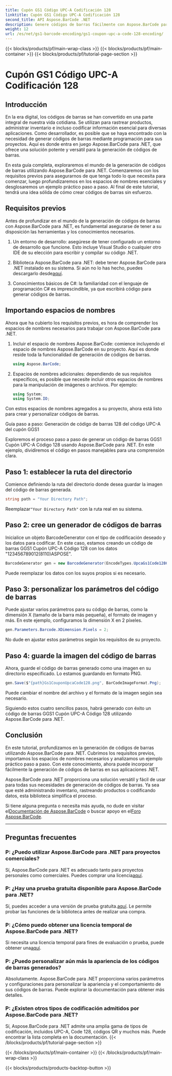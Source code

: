```yaml
---
title: Cupón GS1 Código UPC-A Codificación 128
linktitle: Cupón GS1 Código UPC-A Codificación 128
second_title: API Aspose.BarCode .NET
description: Genere códigos de barras fácilmente con Aspose.BarCode para .NET su solución integral de generación de códigos de barras. ¡Empiece hoy!
weight: 12
url: /es/net/gs1-barcode-encoding/gs1-coupon-upc-a-code-128-encoding/
---
```


{{< blocks/products/pf/main-wrap-class >}}
{{< blocks/products/pf/main-container >}}
{{< blocks/products/pf/tutorial-page-section >}}

# Cupón GS1 Código UPC-A Codificación 128


## Introducción

En la era digital, los códigos de barras se han convertido en una parte integral de nuestra vida cotidiana. Se utilizan para rastrear productos, administrar inventario e incluso codificar información esencial para diversas aplicaciones. Como desarrollador, es posible que se haya encontrado con la necesidad de generar códigos de barras mediante programación para sus proyectos. Aquí es donde entra en juego Aspose.BarCode para .NET, que ofrece una solución potente y versátil para la generación de códigos de barras.

En esta guía completa, exploraremos el mundo de la generación de códigos de barras utilizando Aspose.BarCode para .NET. Comenzaremos con los requisitos previos para asegurarnos de que tenga todo lo que necesita para comenzar, luego profundizaremos en los espacios de nombres esenciales y desglosaremos un ejemplo práctico paso a paso. Al final de este tutorial, tendrá una idea sólida de cómo crear códigos de barras sin esfuerzo.

## Requisitos previos

Antes de profundizar en el mundo de la generación de códigos de barras con Aspose.BarCode para .NET, es fundamental asegurarse de tener a su disposición las herramientas y los conocimientos necesarios.

1. Un entorno de desarrollo: asegúrese de tener configurado un entorno de desarrollo que funcione. Esto incluye Visual Studio o cualquier otro IDE de su elección para escribir y compilar su código .NET.

2.  Biblioteca Aspose.BarCode para .NET: debe tener Aspose.BarCode para .NET instalado en su sistema. Si aún no lo has hecho, puedes descargarlo desde[aquí](https://releases.aspose.com/barcode/net/).

3. Conocimientos básicos de C#: la familiaridad con el lenguaje de programación C# es imprescindible, ya que escribirá código para generar códigos de barras.

## Importando espacios de nombres

Ahora que ha cubierto los requisitos previos, es hora de comprender los espacios de nombres necesarios para trabajar con Aspose.BarCode para .NET.

1. Incluir el espacio de nombres Aspose.BarCode: comience incluyendo el espacio de nombres Aspose.BarCode en su proyecto. Aquí es donde reside toda la funcionalidad de generación de códigos de barras.

   ```csharp
   using Aspose.BarCode;
   ```

2. Espacios de nombres adicionales: dependiendo de sus requisitos específicos, es posible que necesite incluir otros espacios de nombres para la manipulación de imágenes o archivos. Por ejemplo:

   ```csharp
   using System;
   using System.IO;
   ```

Con estos espacios de nombres agregados a su proyecto, ahora está listo para crear y personalizar códigos de barras.

Guía paso a paso: Generación de código de barras 128 del código UPC-A del cupón GGS1

Exploremos el proceso paso a paso de generar un código de barras GGS1 Cupón UPC-A Código 128 usando Aspose.BarCode para .NET. En este ejemplo, dividiremos el código en pasos manejables para una comprensión clara.

## Paso 1: establecer la ruta del directorio

Comience definiendo la ruta del directorio donde desea guardar la imagen del código de barras generada.

```csharp
string path = "Your Directory Path";
```

 Reemplazar`"Your Directory Path"` con la ruta real en su sistema.

## Paso 2: cree un generador de códigos de barras

Inicialice un objeto BarcodeGenerator con el tipo de codificación deseado y los datos para codificar. En este caso, estamos creando un código de barras GGS1 Cupón UPC-A Código 128 con los datos "123456789012(8110)ASPOSE".

```csharp
BarcodeGenerator gen = new BarcodeGenerator(EncodeTypes.UpcaGs1Code128Coupon, "123456789012(8110)ASPOSE");
```

Puede reemplazar los datos con los suyos propios si es necesario.

## Paso 3: personalizar los parámetros del código de barras

Puede ajustar varios parámetros para su código de barras, como la dimensión X (tamaño de la barra más pequeña), el formato de imagen y más. En este ejemplo, configuramos la dimensión X en 2 píxeles.

```csharp
gen.Parameters.Barcode.XDimension.Pixels = 2;
```

No dude en ajustar estos parámetros según los requisitos de su proyecto.

## Paso 4: guarde la imagen del código de barras

Ahora, guarde el código de barras generado como una imagen en su directorio especificado. Lo estamos guardando en formato PNG.

```csharp
gen.Save($"{path}Gs1CouponUpcaCode128.png", BarCodeImageFormat.Png);
```

Puede cambiar el nombre del archivo y el formato de la imagen según sea necesario.

Siguiendo estos cuatro sencillos pasos, habrá generado con éxito un código de barras GGS1 Cupón UPC-A Código 128 utilizando Aspose.BarCode para .NET.

## Conclusión

En este tutorial, profundizamos en la generación de códigos de barras utilizando Aspose.BarCode para .NET. Cubrimos los requisitos previos, importamos los espacios de nombres necesarios y analizamos un ejemplo práctico paso a paso. Con este conocimiento, ahora puede incorporar fácilmente la generación de códigos de barras en sus aplicaciones .NET.

Aspose.BarCode para .NET proporciona una solución versátil y fácil de usar para todas sus necesidades de generación de códigos de barras. Ya sea que esté administrando inventario, rastreando productos o codificando datos, esta biblioteca simplifica el proceso.

 Si tiene alguna pregunta o necesita más ayuda, no dude en visitar el[Documentación de Aspose.BarCode](https://reference.aspose.com/barcode/net/) o buscar apoyo en el[Foro Aspose.BarCode](https://forum.aspose.com/c/barcode/13).

---

## Preguntas frecuentes

### P: ¿Puedo utilizar Aspose.BarCode para .NET para proyectos comerciales?
 Sí, Aspose.BarCode para .NET es adecuado tanto para proyectos personales como comerciales. Puedes comprar una licencia[aquí](https://purchase.aspose.com/buy).

### P: ¿Hay una prueba gratuita disponible para Aspose.BarCode para .NET?
Sí, puedes acceder a una versión de prueba gratuita.[aquí](https://releases.aspose.com/). Le permite probar las funciones de la biblioteca antes de realizar una compra.

### P: ¿Cómo puedo obtener una licencia temporal de Aspose.BarCode para .NET?
 Si necesita una licencia temporal para fines de evaluación o prueba, puede obtener una[aquí](https://purchase.aspose.com/temporary-license/).

### P: ¿Puedo personalizar aún más la apariencia de los códigos de barras generados?
Absolutamente. Aspose.BarCode para .NET proporciona varios parámetros y configuraciones para personalizar la apariencia y el comportamiento de sus códigos de barras. Puede explorar la documentación para obtener más detalles.

### P: ¿Existen otros tipos de codificación admitidos por Aspose.BarCode para .NET?
Sí, Aspose.BarCode para .NET admite una amplia gama de tipos de codificación, incluidos UPC-A, Code 128, códigos QR y muchos más. Puede encontrar la lista completa en la documentación.
{{< /blocks/products/pf/tutorial-page-section >}}

{{< /blocks/products/pf/main-container >}}
{{< /blocks/products/pf/main-wrap-class >}}

{{< blocks/products/products-backtop-button >}}
